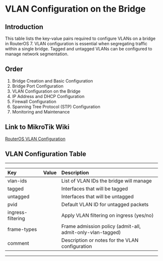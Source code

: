 # VLAN Configuration on the Bridge

## Introduction

This table lists the key-value pairs required to configure VLANs on a bridge in RouterOS 7. VLAN configuration is
essential when segregating traffic within a single bridge. Tagged and untagged VLANs can be configured to manage
network segmentation.

## Order

1. Bridge Creation and Basic Configuration
2. Bridge Port Configuration
3. VLAN Configuration on the Bridge
4. IP Address and DHCP Configuration
5. Firewall Configuration
6. Spanning Tree Protocol (STP) Configuration
7. Monitoring and Maintenance

## Link to MikroTik Wiki

[RouterOS VLAN Configuration](https://wiki.mikrotik.com/wiki/Manual:Bridge_VLAN_Table)

## VLAN Configuration Table

---

| Key               | Value | Description                                                |
| :---------------- | :---- | :--------------------------------------------------------- |
| vlan-ids          |       | List of VLAN IDs the bridge will manage                    |
| tagged            |       | Interfaces that will be tagged                             |
| untagged          |       | Interfaces that will be untagged                           |
| pvid              |       | Default VLAN ID for untagged packets                       |
| ingress-filtering |       | Apply VLAN filtering on ingress (yes/no)                   |
| frame-types       |       | Frame admission policy (admit-all, admit-only-vlan-tagged) |
| comment           |       | Description or notes for the VLAN configuration            |

---
